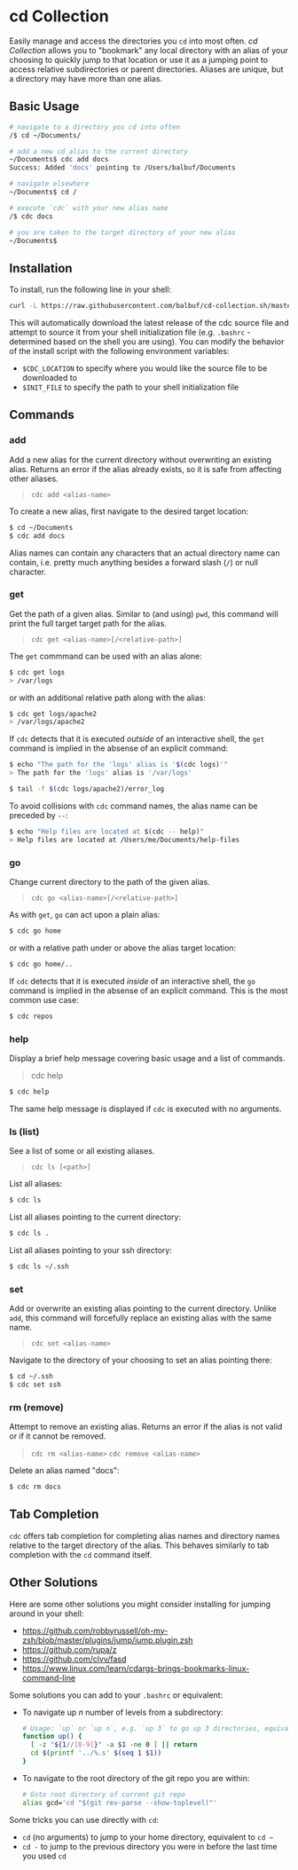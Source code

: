 # cd Collection

Easily manage and access the directories you `cd` into most often. _cd Collection_
allows you to "bookmark" any local directory with an alias of your choosing to
quickly jump to that location or use it as a jumping point to access relative
subdirectories or parent directories. Aliases are unique, but a directory may
have more than one alias.

## Basic Usage

```sh
# navigate to a directory you cd into often
/$ cd ~/Documents/

# add a new cd alias to the current directory
~/Documents$ cdc add docs
Success: Added 'docs' pointing to /Users/balbuf/Documents

# navigate elsewhere
~/Documents$ cd /

# execute `cdc` with your new alias name
/$ cdc docs

# you are taken to the target directory of your new alias
~/Documents$
```

## Installation

To install, run the following line in your shell:

```sh
curl -L https://raw.githubusercontent.com/balbuf/cd-collection.sh/master/install.sh | sh
```

This will automatically download the latest release of the cdc source file
and attempt to source it from your shell initialization file (e.g. `.bashrc` - determined
based on the shell you are using). You can modify the behavior of the install
script with the following environment variables:

- `$CDC_LOCATION` to specify where you would like the source file to be downloaded to
- `$INIT_FILE` to specify the path to your shell initialization file

## Commands

### add

Add a new alias for the current directory without overwriting an existing alias.
Returns an error if the alias already exists, so it is safe from affecting other aliases.

> `cdc add <alias-name>`

To create a new alias, first navigate to the desired target location:

```sh
$ cd ~/Documents
$ cdc add docs
```

Alias names can contain any characters that an actual directory name can contain, i.e.
pretty much anything besides a forward slash (`/`) or null character.

### get

Get the path of a given alias. Similar to (and using) `pwd`, this command will print the
full target target path for the alias.

> `cdc get <alias-name>[/<relative-path>]`

The `get` commmand can be used with an alias alone:

```sh
$ cdc get logs
> /var/logs
```

or with an additional relative path along with the alias:

```sh
$ cdc get logs/apache2
> /var/logs/apache2
```

If `cdc` detects that it is executed _outside_ of an interactive shell, the `get` command
is implied in the absense of an explicit command:

```sh
$ echo "The path for the 'logs' alias is '$(cdc logs)'"
> The path for the 'logs' alias is '/var/logs'

$ tail -f $(cdc logs/apache2)/error_log
```

To avoid collisions with `cdc` command names, the alias name can be preceded by `--`:

```sh
$ echo "Help files are located at $(cdc -- help)"
> Help files are located at /Users/me/Documents/help-files
```

### go

Change current directory to the path of the given alias.

> `cdc go <alias-name>[/<relative-path>]`

As with `get`, `go` can act upon a plain alias:

```sh
$ cdc go home
```

or with a relative path under or above the alias target location:

```sh
$ cdc go home/..
```

If `cdc` detects that it is executed _inside_ of an interactive shell, the `go` command
is implied in the absense of an explicit command. This is the most common use case:

```sh
$ cdc repos
```

### help

Display a brief help message covering basic usage and a list of commands.

> cdc help

```sh
$ cdc help
```

The same help message is displayed if `cdc` is executed with no arguments.

### ls (list)

See a list of some or all existing aliases.

> `cdc ls [<path>]`

List all aliases:

```sh
$ cdc ls

```

List all aliases pointing to the current directory:

```sh
$ cdc ls .
```

List all aliases pointing to your ssh directory:

```sh
$ cdc ls ~/.ssh
```

### set

Add or overwrite an existing alias pointing to the current directory. Unlike `add`,
this command will forcefully replace an existing alias with the same name.

> `cdc set <alias-name>`

Navigate to the directory of your choosing to set an alias pointing there:

```sh
$ cd ~/.ssh
$ cdc set ssh
```

### rm (remove)

Attempt to remove an existing alias. Returns an error if the alias is not valid
or if it cannot be removed.

> `cdc rm <alias-name>`
> `cdc remove <alias-name>`

Delete an alias named "docs":

```sh
$ cdc rm docs
```

## Tab Completion

`cdc` offers tab completion for completing alias names and directory names relative to the target directory of the alias.
This behaves similarly to tab completion with the `cd` command itself.

## Other Solutions

Here are some other solutions you might consider installing for jumping around in your shell:
- <https://github.com/robbyrussell/oh-my-zsh/blob/master/plugins/jump/jump.plugin.zsh>
- <https://github.com/rupa/z>
- <https://github.com/clvv/fasd>
- <https://www.linux.com/learn/cdargs-brings-bookmarks-linux-command-line>

Some solutions you can add to your `.bashrc` or equivalent:
- To navigate up _n_ number of levels from a subdirectory:

  ```sh
  # Usage: `up` or `up n`, e.g. `up 3` to go up 3 directories, equivalent to cd ../../..
  function up() {
    [ -z "${1//[0-9]}" -a $1 -ne 0 ] || return
    cd $(printf '../%.s' $(seq 1 $1))
  }
  ```
- To navigate to the root directory of the git repo you are within:

  ```sh
  # Goto root directory of current git repo
  alias gcd='cd "$(git rev-parse --show-toplevel)"'
  ```

Some tricks you can use directly with `cd`:
- `cd` (no arguments) to jump to your home directory, equivalent to `cd ~`
- `cd -` to jump to the previous directory you were in before the last time you used `cd`
